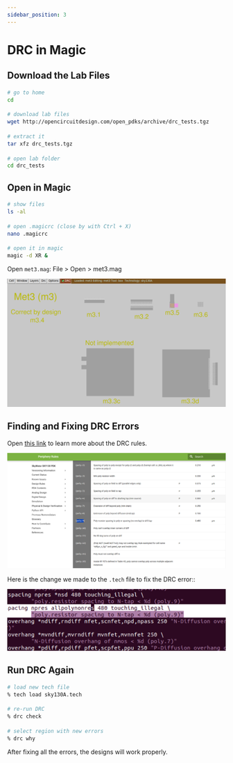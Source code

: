 ```yaml
---
sidebar_position: 3
---
```


# DRC in Magic

## Download the Lab Files

```bash showLineNumbers title="vsduser@vsdsquadron: ~"
# go to home
cd

# download lab files
wget http://opencircuitdesign.com/open_pdks/archive/drc_tests.tgz

# extract it
tar xfz drc_tests.tgz

# open lab folder
cd drc_tests
```

## Open in Magic

```bash showLineNumbers title="vsduser@vsdsquadron: ~/drc_tests"
# show files
ls -al

# open .magicrc (close by with Ctrl + X)
nano .magicrc

# open it in magic
magic -d XR &
```

Open `met3.mag`: File > Open > met3.mag

![Met3 in magic](./DRC-Magic-Images/met-3.png)

## Finding and Fixing DRC Errors

Open [this link](https://skywater-pdk.readthedocs.io/en/main/rules/periphery.html) to learn more about the DRC rules.

![rules](./DRC-Magic-Images/rules.png)

Here is the change we made to the `.tech` file to fix the DRC error::

![DRC error](./DRC-Magic-Images/error.png)

## Run DRC Again

```bash title="tkcon 2.3 Main"
# load new tech file
% tech load sky130A.tech

# re-run DRC
% drc check

# select region with new errors
% drc why
```

After fixing all the errors, the designs will work properly.
